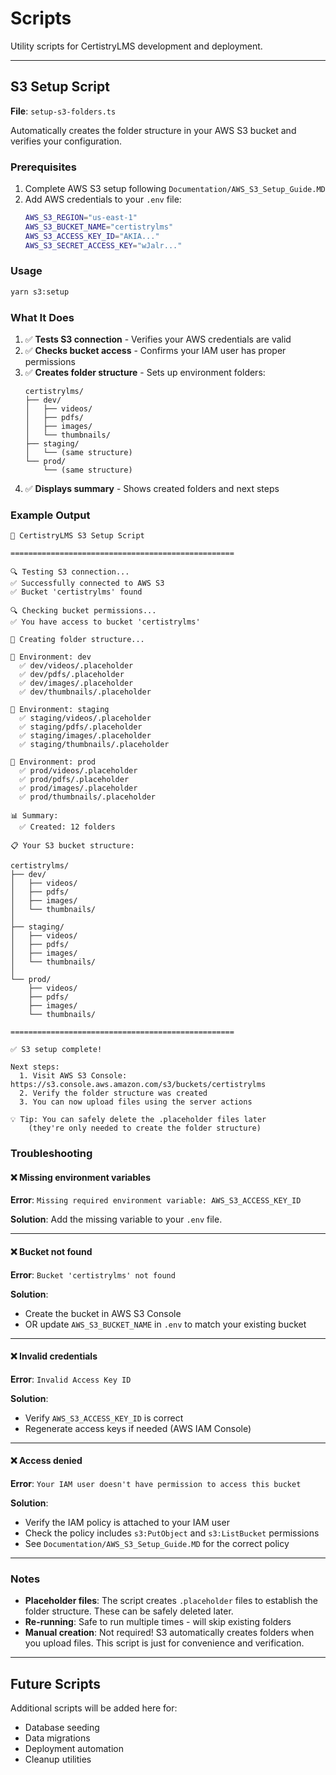 # Scripts

Utility scripts for CertistryLMS development and deployment.

---

## S3 Setup Script

**File**: `setup-s3-folders.ts`

Automatically creates the folder structure in your AWS S3 bucket and verifies your configuration.

### Prerequisites

1. Complete AWS S3 setup following `Documentation/AWS_S3_Setup_Guide.MD`
2. Add AWS credentials to your `.env` file:
   ```bash
   AWS_S3_REGION="us-east-1"
   AWS_S3_BUCKET_NAME="certistrylms"
   AWS_S3_ACCESS_KEY_ID="AKIA..."
   AWS_S3_SECRET_ACCESS_KEY="wJalr..."
   ```

### Usage

```bash
yarn s3:setup
```

### What It Does

1. ✅ **Tests S3 connection** - Verifies your AWS credentials are valid
2. ✅ **Checks bucket access** - Confirms your IAM user has proper permissions
3. ✅ **Creates folder structure** - Sets up environment folders:
   ```
   certistrylms/
   ├── dev/
   │   ├── videos/
   │   ├── pdfs/
   │   ├── images/
   │   └── thumbnails/
   ├── staging/
   │   └── (same structure)
   └── prod/
       └── (same structure)
   ```
4. ✅ **Displays summary** - Shows created folders and next steps

### Example Output

```
🚀 CertistryLMS S3 Setup Script

==================================================

🔍 Testing S3 connection...
✅ Successfully connected to AWS S3
✅ Bucket 'certistrylms' found

🔍 Checking bucket permissions...
✅ You have access to bucket 'certistrylms'

📁 Creating folder structure...

📂 Environment: dev
  ✅ dev/videos/.placeholder
  ✅ dev/pdfs/.placeholder
  ✅ dev/images/.placeholder
  ✅ dev/thumbnails/.placeholder

📂 Environment: staging
  ✅ staging/videos/.placeholder
  ✅ staging/pdfs/.placeholder
  ✅ staging/images/.placeholder
  ✅ staging/thumbnails/.placeholder

📂 Environment: prod
  ✅ prod/videos/.placeholder
  ✅ prod/pdfs/.placeholder
  ✅ prod/images/.placeholder
  ✅ prod/thumbnails/.placeholder

📊 Summary:
  ✅ Created: 12 folders

📋 Your S3 bucket structure:

certistrylms/
├── dev/
│   ├── videos/
│   ├── pdfs/
│   ├── images/
│   └── thumbnails/
│
├── staging/
│   ├── videos/
│   ├── pdfs/
│   ├── images/
│   └── thumbnails/
│
└── prod/
    ├── videos/
    ├── pdfs/
    ├── images/
    └── thumbnails/

==================================================

✅ S3 setup complete!

Next steps:
  1. Visit AWS S3 Console: https://s3.console.aws.amazon.com/s3/buckets/certistrylms
  2. Verify the folder structure was created
  3. You can now upload files using the server actions

💡 Tip: You can safely delete the .placeholder files later
    (they're only needed to create the folder structure)
```

### Troubleshooting

#### ❌ Missing environment variables

**Error**: `Missing required environment variable: AWS_S3_ACCESS_KEY_ID`

**Solution**: Add the missing variable to your `.env` file.

---

#### ❌ Bucket not found

**Error**: `Bucket 'certistrylms' not found`

**Solution**:
- Create the bucket in AWS S3 Console
- OR update `AWS_S3_BUCKET_NAME` in `.env` to match your existing bucket

---

#### ❌ Invalid credentials

**Error**: `Invalid Access Key ID`

**Solution**:
- Verify `AWS_S3_ACCESS_KEY_ID` is correct
- Regenerate access keys if needed (AWS IAM Console)

---

#### ❌ Access denied

**Error**: `Your IAM user doesn't have permission to access this bucket`

**Solution**:
- Verify the IAM policy is attached to your IAM user
- Check the policy includes `s3:PutObject` and `s3:ListBucket` permissions
- See `Documentation/AWS_S3_Setup_Guide.MD` for the correct policy

---

### Notes

- **Placeholder files**: The script creates `.placeholder` files to establish the folder structure. These can be safely deleted later.
- **Re-running**: Safe to run multiple times - will skip existing folders
- **Manual creation**: Not required! S3 automatically creates folders when you upload files. This script is just for convenience and verification.

---

## Future Scripts

Additional scripts will be added here for:
- Database seeding
- Data migrations
- Deployment automation
- Cleanup utilities
